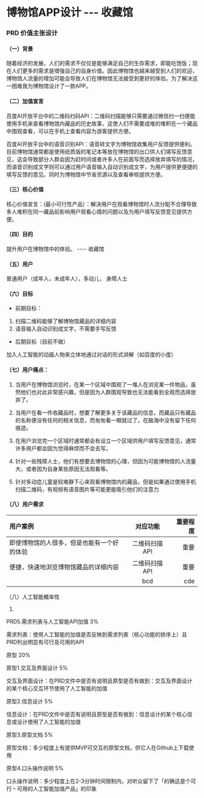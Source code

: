 # 博物馆APP设计     --- 收藏馆

### PRD 价值主张设计

#### （一）背景
随着经济的发展，人们的需求不仅仅是能够满足自己的生存需求，即能吃饱饭；现在人们更多的需求是增强自己的自身价值。因此博物馆也越来越受到人们的欢迎，博物馆人流量的增加可能会导致人们在博物馆无法接受到更好的体验。为了解决这一困难我为博物馆设计了一款APP。

#### （二）加值宣言

百度AI开放平台中的二维码扫码API：二维码扫描能够只需要通过微信扫一扫便能使用手机来查看博物馆内藏品的历史故事，这使人们不需要成堆的堆积在一个藏品中围观查看，可以在手机上查看内容为游客提供方便。

百度AI开放平台中的语音识别API：语音转文字为博物馆收集用户反馈提供便利。目前博物馆通常都是使用纸质版的笔记本等放在博物馆的出口供人们填写反馈意见，这会导致部分人群会因为赶时间或者许多人在前面写而选择放弃填写的情况，而语音识别成文字则可以通过用户语音输入自动识别成文字，为用户提供更便捷的填写反馈的意见。同时为博物馆中节省资源以及查看审核提供方便。

#### （三）核心价值

核心价值宣言：(最小可行性产品）：解决用户在观看博物馆时人流分配不合理导致多人堆积在同一藏品前影响用户观看心情的问题以及为用户填写反馈意见提供方便。

#### （四）目的

提升用户在博物馆中的体验。    ---- 收藏馆

#### （五）用户

普通用户（成年人，未成年人），多动儿， 身障人士

#### （六）目标

- 前期目标：
1. 扫描二维码能够了解博物馆藏品的详细内容
2. 语音输入自动识别成文字，不需要手写反馈

- 后期目标（目前不做）

加入人工智能的动画人物来立体地通过对话的形式讲解（如百度的小度）


#### （七）用户痛点：
1. 当用户在博物馆浏览时，在某一个区域中围观了一堆人在浏览某一件物品，虽然他们也对此非常感兴趣，但是因为人群围观导致也无法能看到全观而选择放弃了。

2. 当用户在看一件收藏品时，想要了解更多关于该藏品的信息，而藏品只有藏品的名称便没有任何的相关信息，而匆匆看一眼就过了，在脑海中没有留下任何痕迹。

3. 在用户浏览完一个区域时通常都会有设立一个区域供用户填写反馈意见，通常许多用户都会因为觉得麻烦而不会去写。

4. 针对一些残障人士，他们有想要去博物馆的心理，但因为可能博物馆的人流量大，或者因为自身某些原因无法观看等。

5. 针对多动症儿童是较难静下心来观看博物馆内的藏品，但是如果通过使用手机扫描二维码，有视频有语音图片等可能更能吸引他们的注意力

#### （八）用户需求

|用户案例|对应功能|重要程度|
|:-|:-:|-:|
|即使博物馆的人很多，但是也能有一个好的体验|二维码扫描API|重要|
|便捷，快速地浏览博物馆藏品的详细内容|二维码扫描API|重要|
||bcd|cde|









（八）人工智能概率性

1. 



PRD5.需求列表与人工智能API加值 3%

需求列表：使用人工智能的加值是否反映到需求列表（核心功能的排序上）且PRD列出明显有可行及可用的API

原型 20%

原型1.交互及界面设计 5%

交互及界面设计：在PRD文件中是否有说明且原型是否有做到：交互及界面设计的某个核心交互环节使用了人工智能的加值

原型2.信息设计 5%

信息设计：在PRD文件中是否有说明且原型是否有做到：信息设计的某个核心信息或设计使用了人工智能的加值

原型3.原型文档 5%

原型文档：多少程度上有提供MVP可交互的原型文档，供它人在Github上下载使用

原型4.口头操作说明 5%

口头操作说明：多少程度上在2-3分钟时间限制内，对听众留下了「的确这是个可行丶可用的人工智能加值产品」的印象
